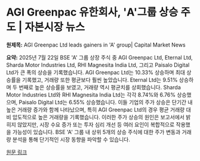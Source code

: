 # AGI Greenpac 유한회사, 'A'그룹 상승 주도 | 자본시장 뉴스

**원제목:** AGI Greenpac Ltd leads gainers in 'A' group| Capital Market News

**요약:** 2025년 7월 22일 BSE 'A' 그룹 상장 주식 중 AGI Greenpac Ltd, Eternal Ltd, Sharda Motor Industries Ltd, RHI Magnesita India Ltd, 그리고 Paisalo Digital Ltd가 큰 폭의 상승을 기록했습니다.  AGI Greenpac Ltd는 10.33% 상승하며 최대 상승률을 기록했고, 거래량 또한 평균보다 훨씬 높았습니다.  Eternal Ltd는 9.51% 상승하며 두 번째로 높은 상승률을 보였고, 거래량 역시 평균치를 상회했습니다. Sharda Motor Industries Ltd와 RHI Magnesita India Ltd는 각각 8.74%와 6.76% 상승했으며, Paisalo Digital Ltd는 6.55% 상승했습니다.  이들 기업의 주가 상승은 단기간 내 높은 거래량 증가와 함께 나타났으며, 특히 AGI Greenpac Ltd의 경우 평균 거래량 대비 압도적으로 높은 거래량을 기록했습니다.  이러한 주가 상승의 원인은 보고서에서 밝히지 않았지만, 시장 수요 증가 또는 투자 심리 개선 등 여러 요인이 복합적으로 작용했을 가능성이 있습니다.  BSE 'A' 그룹 내 상위 5개의 상승 주식에 대한 주가 변동과 거래량 분석을 통해 단기적인 시장 동향을 파악할 수 있습니다.

[원문 링크](https://www.capitalmarket.com/markets/news/hot-pursuit/AGI-Greenpac-Ltd-leads-gainers-in-A-group/1618568)
